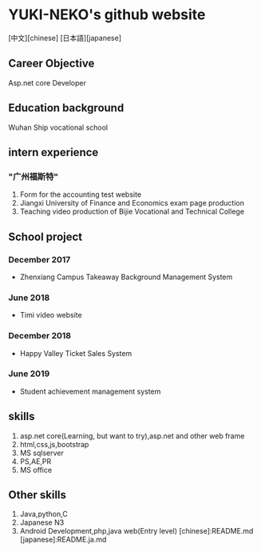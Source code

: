 # YUKI-NEKO's github website
[中文][chinese]
[日本語][japanese]
## Career Objective
Asp.net core Developer

## Education background
Wuhan Ship vocational school

## intern experience
### "广州福斯特"
1. Form for the accounting test website
2. Jiangxi University of Finance and Economics exam page production
3. Teaching video production of Bijie Vocational and Technical College

## School project
### December 2017
- Zhenxiang Campus Takeaway Background Management System
### June 2018
- Timi video website
### December 2018
- Happy Valley Ticket Sales System
### June 2019
- Student achievement management system

## skills
1. asp.net core(Learning, but want to try),asp.net and other web frame
2. html,css,js,bootstrap
3. MS sqlserver
4. PS,AE,PR
5. MS office
   
## Other skills
1. Java,python,C
2. Japanese N3
3. Android Development,php,java web(Entry level)
[chinese]:README.md
[japanese]:README.ja.md